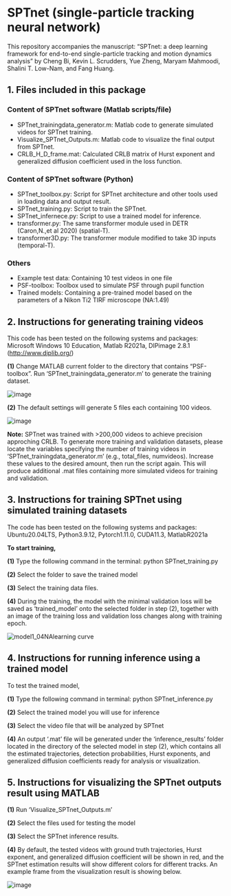 # SPTnet (single-particle tracking neural network)
This repository accompanies the manuscript:
“SPTnet: a deep learning framework for end-to-end single-particle tracking and motion dynamics analysis”
by Cheng Bi, Kevin L. Scrudders, Yue Zheng, Maryam Mahmoodi, Shalini T. Low-Nam, and Fang Huang.


## 1. Files included in this package
### Content of SPTnet software (Matlab scripts/file)
* SPTnet_trainingdata_generator.m: Matlab code to generate simulated videos for SPTnet training.
* Visualize_SPTnet_Outputs.m: Matlab code to visualize the final output from SPTnet.
* CRLB_H_D_frame.mat: Calculated CRLB matrix of Hurst exponent and generalized diffusion coefficient used in the loss function.

### Content of SPTnet software (Python)
* SPTnet_toolbox.py: Script for SPTnet architecture and other tools used in loading data and output result.
* SPTnet_training.py: Script to train the SPTnet.
* SPTnet_infernece.py: Script to use a trained model for inference.
* transformer.py: The same transformer module used in DETR (Caron,N.,et al 2020) (spatial-T).
* transformer3D.py: The transformer module modified to take 3D inputs (temporal-T).

### Others
* Example test data: Containing 10 test videos in one file
* PSF-toolbox: Toolbox used to simulate PSF through pupil function
* Trained models: Containing a pre-trained model based on the parameters of a Nikon Ti2 TIRF microscope (NA:1.49)

## 2. Instructions for generating training videos
This code has been tested on the following systems and packages:
Microsoft Windows 10 Education, Matlab R2021a, DIPimage 2.8.1 (http://www.diplib.org/)

**(1)** Change MATLAB current folder to the directory that contains “PSF-toolbox”.
Run ‘SPTnet_trainingdata_generator.m’ to generate the training dataset.

![image](https://github.com/user-attachments/assets/0d91fba5-65ad-4795-b75d-bcf09ece50b6)

**(2)** The default settings will generate 5 files each containing 100 videos.

![image](https://github.com/user-attachments/assets/51f965b0-6846-447f-b568-bc67e5745a35)

**Note:** SPTnet was trained with >200,000 videos to achieve precision approching CRLB. To generate more training and validation datasets, please locate the variables specifying the number of training videos in ‘SPTnet_trainingdata_generator.m’ (e.g., total_files, numvideos). Increase these values to the desired amount, then run the script again. This will produce additional .mat files containing more simulated videos for training and validation.

## 3. Instructions for training SPTnet using simulated training datasets
The code has been tested on the following systems and packages:
Ubuntu20.04LTS, Python3.9.12, Pytorch1.11.0, CUDA11.3, MatlabR2021a

**To start training,**

**(1)** Type the following command in the terminal: python SPTnet_training.py

**(2)** Select the folder to save the trained model

**(3)** Select the training data files.

**(4)** During the training, the model with the minimal validation loss will be saved as ‘trained_model’ onto the selected folder in step (2), together with an image of the training loss and validation loss changes along with training epoch.

![model1_04NAlearning curve](https://github.com/user-attachments/assets/93063dd8-a3eb-4971-b009-0a7948d6075c)


## 4. Instructions for running inference using a trained model
To test the trained model,

**(1)** Type the following command in terminal: python SPTnet_inference.py

**(2)** Select the trained model you will use for inference

**(3)** Select the video file that will be analyzed by SPTnet

**(4)** An output ‘.mat’ file will be generated under the ‘inference_results’ folder located in the directory of the selected model in step (2), which contains all the estimated trajectories, detection probabilities, Hurst exponents, and generalized diffusion coefficients ready for analysis or visualization.

## 5. Instructions for visualizing the SPTnet outputs result using MATLAB
**(1)** Run ‘Visualize_SPTnet_Outputs.m’

**(2)** Select the files used for testing the model

**(3)** Select the SPTnet inference results.

**(4)** By default, the tested videos with ground truth trajectories, Hurst exponent, and generalized diffusion coefficient will be shown in red, and the SPTnet estimation results will show different colors for different tracks. An example frame from the visualization result is showing below.

![image](https://github.com/user-attachments/assets/76d0af8e-cc4e-4d85-b89c-32b7d4b9bf22)

